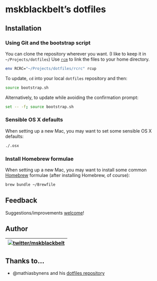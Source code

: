 # mskblackbelt’s dotfiles

## Installation

### Using Git and the bootstrap script

You can clone the repository wherever you want. (I like to keep it in `~/Projects/dotfiles`) Use [`rcm`](http://thoughtbot.github.io/rcm/rcm.7.html) to link the files to your home directory.

```bash
env RCRC="~/Projects/dotfiles/rcrc" rcup
```

To update, `cd` into your local `dotfiles` repository and then:

```bash
source bootstrap.sh
```

Alternatively, to update while avoiding the confirmation prompt:

```bash
set -- -f; source bootstrap.sh
```

### Sensible OS X defaults

When setting up a new Mac, you may want to set some sensible OS X defaults:

```bash
./.osx
```

### Install Homebrew formulae

When setting up a new Mac, you may want to install some common [Homebrew](http://brew.sh/) formulae (after installing Homebrew, of course):

```bash
brew bundle ~/Brewfile
```


## Feedback

Suggestions/improvements
[welcome](https://github.com/mskblackbelt/dotfiles/issues)!

## Author

| [![twitter/mskblackbelt](https://secure.gravatar.com/avatar/c19070eaf142d30988084346ab6e693b)](http://twitter.com/mskblackbelt "Follow @mskblackbelt on Twitter") |
|---|

## Thanks to…

* @mathiasbynens and his [dotfiles repository](https://github.com/mathiasbynens/dotfiles)

